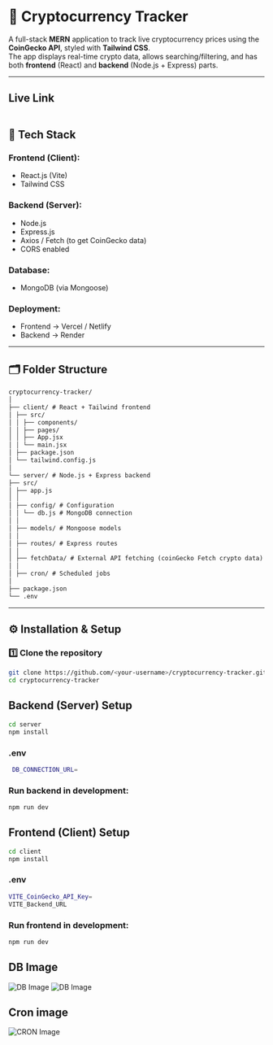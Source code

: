 # 🚀 Cryptocurrency Tracker

A full-stack **MERN** application to track live cryptocurrency prices using the **CoinGecko API**, styled with **Tailwind CSS**.  
The app displays real-time crypto data, allows searching/filtering, and has both **frontend** (React) and **backend** (Node.js + Express) parts.

---

## Live Link
```bash

```

## 📌 Tech Stack

### Frontend (Client):
- React.js (Vite)
- Tailwind CSS

### Backend (Server):
- Node.js
- Express.js
- Axios / Fetch (to get CoinGecko data)
- CORS enabled

### Database:
- MongoDB (via Mongoose)

### Deployment:
- Frontend → Vercel / Netlify
- Backend → Render

---

## 🗂 Folder Structure
```txt
cryptocurrency-tracker/
│
├── client/ # React + Tailwind frontend
│ ├── src/
│ │ ├── components/
│ │ ├── pages/
│ │ ├── App.jsx
│ │ └── main.jsx
│ ├── package.json
│ └── tailwind.config.js
│
└── server/ # Node.js + Express backend
├── src/
│ ├── app.js 
│ │
│ ├── config/ # Configuration
│ │ └── db.js # MongoDB connection
│ │
│ ├── models/ # Mongoose models
│ │
│ ├── routes/ # Express routes
│ │
│ ├── fetchData/ # External API fetching (coinGecko Fetch crypto data)
│ │
│ ├── cron/ # Scheduled jobs
│
├── package.json
└── .env
```

---

## ⚙️ Installation & Setup

### 1️⃣ Clone the repository
```bash
git clone https://github.com/<your-username>/cryptocurrency-tracker.git
cd cryptocurrency-tracker
```
## Backend (Server) Setup
```bash
cd server
npm install
```
### .env
```bash
 DB_CONNECTION_URL=
```
### Run backend in development:
```bash
npm run dev
```

## Frontend (Client) Setup

```bash
cd client
npm install
```
### .env 
```bash
VITE_CoinGecko_API_Key=
VITE_Backend_URL
```
### Run frontend in development:
```bash
npm run dev
```

## DB Image
![DB Image]('./assets/db1.png)
![DB Image]('./assets/db2.png)

## Cron image
![CRON Image]('./assets/cron.png)



